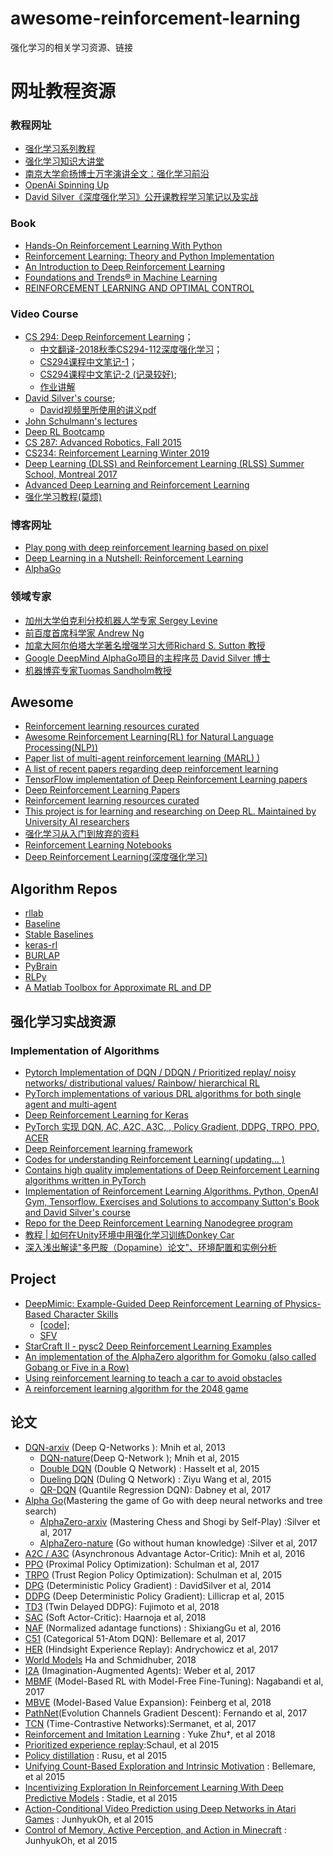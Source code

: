 # awesome-reinforcement-learning
强化学习的相关学习资源、链接

# 网址教程资源

### 教程网址

- [强化学习系列教程](http://www.algorithmdog.com/series/rl-series)
- [强化学习知识大讲堂](https://zhuanlan.zhihu.com/sharerl)
- [南京大学俞扬博士万字演讲全文：强化学习前沿](https://www.leiphone.com/news/201705/NlTc7oObBqh116Z5.html)
- [OpenAi Spinning Up](https://spinningup.openai.com/en/latest/index.html)
- [David Silver《深度强化学习》公开课教程学习笔记以及实战](http://mp.weixin.qq.com/s/y1aa_nIimSv4wlprGFHR7g)

### Book
- [Hands-On Reinforcement Learning With Python](https://github.com/sudharsan13296/Hands-On-Reinforcement-Learning-With-Python)
- [Reinforcement Learning: Theory and Python Implementation](https://github.com/ZhiqingXiao/rl-book)
- [An Introduction to Deep Reinforcement Learning](https://arxiv.org/abs/1811.12560v2)
- [Foundations and Trends® in Machine Learning](https://www.nowpublishers.com/MAL)
- [REINFORCEMENT LEARNING AND OPTIMAL CONTROL](http://web.mit.edu/dimitrib/www/RLbook.html)

### Video Course
- [CS 294: Deep Reinforcement Learning](http://rll.berkeley.edu/deeprlcourse/)；
    - [中文翻译-2018秋季CS294-112深度强化学习](https://ai.yanxishe.com/page/groupDetail/30?invitation=&from=channel_share)；
    - [CS294课程中文笔记-1](https://zhuanlan.zhihu.com/c_125238795)；
    - [CS294课程中文笔记-2 (记录较好)](https://zhuanlan.zhihu.com/c_150977189); 
    - [作业讲解](https://zhuanlan.zhihu.com/codekitty)
- [David Silver's course](http://www0.cs.ucl.ac.uk/staff/d.silver/web/Teaching.html); 
    - [David视频里所使用的讲义pdf](https://github.com/18279406017/Course-notes/tree/master/Reinforcement%20Learning/PPT%20OF%20David%20Silver)
- [John Schulmann's lectures](https://www.youtube.com/channel/UCBOEQxX6zdihFB3VxxJdgHg/videos)
- [Deep RL Bootcamp](https://sites.google.com/view/deep-rl-bootcamp/lectures)
- [CS 287: Advanced Robotics, Fall 2015 ](https://people.eecs.berkeley.edu/~pabbeel/cs287-fa15/#syllabus)
- [CS234: Reinforcement Learning Winter 2019](http://web.stanford.edu/class/cs234/index.html)
- [Deep Learning (DLSS) and Reinforcement Learning (RLSS) Summer School, Montreal 2017](http://videolectures.net/deeplearning2017_montreal/)
- [Advanced Deep Learning and Reinforcement Learning](https://github.com/enggen/DeepMind-Advanced-Deep-Learning-and-Reinforcement-Learning)
- [强化学习教程(莫烦)](https://morvanzhou.github.io/tutorials/machine-learning/reinforcement-learning/)


### 博客网址

- [Play pong with deep reinforcement learning based on pixel]( http://karpathy.github.io/2016/05/31/rl/)
- [Deep Learning in a Nutshell: Reinforcement Learning](https://devblogs.nvidia.com/parallelforall/deep-learning-nutshell-reinforcement-learning/)
- [AlphaGo](https://deepmind.com/research/alphago/)

### 领域专家 

- [加州大学伯克利分校机器人学专家 Sergey Levine](https://people.eecs.berkeley.edu/~svlevine/)
- [前百度首席科学家 Andrew Ng](http://www.andrewng.org/)
- [加拿大阿尔伯塔大学著名增强学习大师Richard S. Sutton 教授](https://www.amii.ca/sutton/)
- [Google DeepMind AlphaGo项目的主程序员 David Silver 博士](http://www0.cs.ucl.ac.uk/staff/d.silver/web/Home.html)
- [机器博弈专家Tuomas Sandholm教授](http://www.cs.cmu.edu/~sandholm/)

## Awesome 
- [Reinforcement learning resources curated](https://github.com/aikorea/awesome-rl)
- [Awesome Reinforcement Learning(RL) for Natural Language Processing(NLP))](https://github.com/adityathakker/awesome-rl-nlp)
- [Paper list of multi-agent reinforcement learning (MARL) )](https://github.com/LantaoYu/MARL-Papers)
- [A list of recent papers regarding deep reinforcement learning](https://github.com/junhyukoh/deep-reinforcement-learning-papers)
- [TensorFlow implementation of Deep Reinforcement Learning papers ](https://github.com/carpedm20/deep-rl-tensorflow)
- [Deep Reinforcement Learning Papers](https://github.com/junhyukoh/deep-reinforcement-learning-papers)
- [Reinforcement learning resources curated](https://github.com/aikorea/awesome-rl)
- [This project is for learning and researching on Deep RL. Maintained by University AI researchers](https://github.com/tigerneil/awesome-deep-rl)
- [强化学习从入门到放弃的资料](https://github.com/wwxFromTju/awesome-reinforcement-learning-zh/blob/master/readMe.md)
- [Reinforcement Learning Notebooks](https://github.com/Pulkit-Khandelwal/Reinforcement-Learning-Notebooks)
- [Deep Reinforcement Learning(深度强化学习)](https://github.com/NeuronDance/DeepRL)

## Algorithm Repos
- [rllab](https://github.com/rll/rllab)
- [Baseline](https://github.com/openai/baselines)
- [Stable Baselines]( https://github.com/hill-a/stable-baselines)
- [keras-rl](https://github.com/keras-rl/keras-rl)
- [BURLAP](http://burlap.cs.brown.edu/)
- [PyBrain](http://pybrain.org/)
- [RLPy](http://acl.mit.edu/RLPy/)
- [A Matlab Toolbox for Approximate RL and DP](http://busoniu.net/files/repository/readme_approxrl.html)

## 强化学习实战资源

### Implementation of Algorithms
- [Pytorch Implementation of DQN / DDQN / Prioritized replay/ noisy networks/ distributional values/ Rainbow/ hierarchical RL](https://github.com/higgsfield/RL-Adventure)
- [PyTorch implementations of various DRL algorithms for both single agent and multi-agent](https://github.com/ChenglongChen/pytorch-madrl)
- [Deep Reinforcement Learning for Keras](https://github.com/keras-rl/keras-rl)
- [PyTorch 实现 DQN, AC, A2C, A3C, , Policy Gradient, DDPG, TRPO, PPO, ACER](https://github.com/sweetice/Deep-reinforcement-learning-with-pytorch)
- [Deep Reinforcement learning framework](https://github.com/VinF/deer)
- [Codes for understanding Reinforcement Learning( updating... )](https://github.com/halleanwoo/ReinforcementLearningCode)
- [Contains high quality implementations of Deep Reinforcement Learning algorithms written in PyTorch ](https://github.com/qfettes/DeepRL-Tutorials)
- [Implementation of Reinforcement Learning Algorithms. Python, OpenAI Gym, Tensorflow. Exercises and Solutions to accompany Sutton's Book and David Silver's course](https://github.com/dennybritz/reinforcement-learning)
- [Repo for the Deep Reinforcement Learning Nanodegree program](https://github.com/udacity/deep-reinforcement-learning)
- [教程 | 如何在Unity环境中用强化学习训练Donkey Car](https://mp.weixin.qq.com/s/DryUnnWXRnuAgyF6FvCjIg)
- [深入浅出解读"多巴胺（Dopamine）论文"、环境配置和实例分析](https://mp.weixin.qq.com/s/1iMjDZwdLLxsoUUqxk1XCQ)

## Project

- [DeepMimic: Example-Guided Deep Reinforcement Learning of Physics-Based Character Skills](https://xbpeng.github.io/projects/DeepMimic/index.html)
    - [[code](https://github.com/xbpeng/DeepMimic)]; 
    - [SFV](https://arxiv.org/pdf/1810.03599.pdf)
- [StarCraft II - pysc2 Deep Reinforcement Learning Examples](https://github.com/chris-chris/pysc2-examples)
- [An implementation of the AlphaZero algorithm for Gomoku (also called Gobang or Five in a Row)](https://github.com/junxiaosong/AlphaZero_Gomoku)
- [Using reinforcement learning to teach a car to avoid obstacles](https://github.com/harvitronix/reinforcement-learning-car)
- [A reinforcement learning algorithm for the 2048 game ](https://github.com/Underflow/reinforcement-2048)

## 论文
- [DQN-arxiv](https://www.cs.toronto.edu/~vmnih/docs/dqn.pdf) (Deep Q-Networks ): Mnih et al, 2013
    - [DQN-nature](https://www.nature.com/articles/nature14236)(Deep Q-Network ); Mnih et al, 2015 
    - [Double DQN](https://arxiv.org/abs/1509.06461) (Double Q Network) : Hasselt et al, 2015
    - [Dueling DQN](https://arxiv.org/abs/1511.06581) (Duling Q Network) : Ziyu Wang et al, 2015 
    - [QR-DQN](https://arxiv.org/abs/1710.10044) (Quantile Regression DQN): Dabney et al, 2017
- [Alpha Go](http://www.nature.com/nature/journal/v529/n7587/abs/nature16961.html)(Mastering the game of Go with deep neural networks and tree search) 
    - [AlphaZero-arxiv](https://arxiv.org/abs/1712.01815) (Mastering Chess and Shogi by Self-Play) :Silver et al, 2017 
    - [AlphaZero-nature](https://www.nature.com/articles/nature24270) (Go without human knowledge) :Silver et al, 2017
- [A2C / A3C](https://arxiv.org/abs/1602.01783) (Asynchronous Advantage Actor-Critic): Mnih et al, 2016 
- [PPO](https://arxiv.org/abs/1707.06347) (Proximal Policy Optimization): Schulman et al, 2017
- [TRPO](https://arxiv.org/abs/1502.05477) (Trust Region Policy Optimization): Schulman et al, 2015
- [DPG](http://proceedings.mlr.press/v32/silver14.pdf) (Deterministic Policy Gradient) : DavidSilver et al, 2014
- [DDPG](https://arxiv.org/abs/1509.02971) (Deep Deterministic Policy Gradient): Lillicrap et al, 2015
- [TD3](https://arxiv.org/abs/1802.09477) (Twin Delayed DDPG): Fujimoto et al, 2018
- [SAC](https://arxiv.org/abs/1801.01290) (Soft Actor-Critic): Haarnoja et al, 2018
- [NAF](https://arxiv.org/pdf/1603.00748v1.pdf) (Normalized adantage functions) : ShixiangGu et al, 2016
- [C51](https://arxiv.org/abs/1707.06887) (Categorical 51-Atom DQN): Bellemare et al, 2017
- [HER](https://arxiv.org/abs/1707.01495) (Hindsight Experience Replay): Andrychowicz et al, 2017
- [World Models](https://worldmodels.github.io/) Ha and Schmidhuber, 2018
- [I2A](https://arxiv.org/abs/1707.06203) (Imagination-Augmented Agents): Weber et al, 2017
- [MBMF](https://sites.google.com/view/mbmf) (Model-Based RL with Model-Free Fine-Tuning): Nagabandi et al, 2017
- [MBVE](https://arxiv.org/abs/1803.00101) (Model-Based Value Expansion): Feinberg et al, 2018
- [PathNet](https://arxiv.org/pdf/1701.08734.pdf)(Evolution Channels Gradient Descent):  Fernando et al, 2017
- [TCN](https://arxiv.org/abs/1704.06888v1) (Time-Contrastive Networks):Sermanet, et al, 2017
- [Reinforcement and Imitation Learning](https://arxiv.org/pdf/1802.09564.pdf) : Yuke Zhu†, et al 2018
- [Prioritized experience replay](https://arxiv.org/abs/1511.05952):Schaul, et al 2015
- [Policy distillation](https://arxiv.org/abs/1511.06295) : Rusu, et al 2015
- [Unifying Count-Based Exploration and Intrinsic Motivation](https://arxiv.org/pdf/1606.01868v2.pdf) : Bellemare, et al 2015
- [Incentivizing Exploration In Reinforcement Learning With Deep Predictive Models](https://arxiv.org/pdf/1507.00814v3.pdf) : Stadie, et al 2015 
- [Action-Conditional Video Prediction using Deep Networks in Atari Games]( https://arxiv.org/pdf/1507.08750v2.pdf) : JunhyukOh, et al 2015
- [Control of Memory, Active Perception, and Action in Minecraft]( https://web.eecs.umich.edu/~baveja/Papers/ICML2016.pdf) : JunhyukOh, et al 2015
